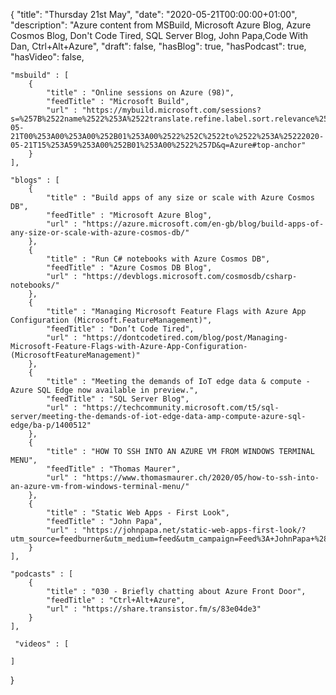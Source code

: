 {
    "title": "Thursday 21st May",
    "date": "2020-05-21T00:00:00+01:00",
    "description": "Azure content from MSBuild, Microsoft Azure Blog, Azure Cosmos Blog, Don't Code Tired, SQL Server Blog, John Papa,Code With Dan, Ctrl+Alt+Azure",
    "draft": false,
    "hasBlog": true,
    "hasPodcast": true,
    "hasVideo": false,

    "msbuild" : [
        {
            "title" : "Online sessions on Azure (98)",
            "feedTitle" : "Microsoft Build",
            "url" : "https://mybuild.microsoft.com/sessions?s=%257B%2522name%2522%253A%2522translate.refine.label.sort.relevance%2522%252C%2522type%2522%253A0%257D&t=%257B%2522from%2522%253A%25222020-05-21T00%253A00%253A00%252B01%253A00%2522%252C%2522to%2522%253A%25222020-05-21T15%253A59%253A00%252B01%253A00%2522%257D&q=Azure#top-anchor"
        }
    ],

    "blogs" : [
        {
            "title" : "Build apps of any size or scale with Azure Cosmos DB",
            "feedTitle" : "Microsoft Azure Blog",
            "url" : "https://azure.microsoft.com/en-gb/blog/build-apps-of-any-size-or-scale-with-azure-cosmos-db/"
        },
        {
            "title" : "Run C# notebooks with Azure Cosmos DB",
            "feedTitle" : "Azure Cosmos DB Blog",
            "url" : "https://devblogs.microsoft.com/cosmosdb/csharp-notebooks/"
        },
        {
            "title" : "Managing Microsoft Feature Flags with Azure App Configuration (Microsoft.FeatureManagement)",
            "feedTitle" : "Don’t Code Tired",
            "url" : "https://dontcodetired.com/blog/post/Managing-Microsoft-Feature-Flags-with-Azure-App-Configuration-(MicrosoftFeatureManagement)"
        },
        {
            "title" : "Meeting the demands of IoT edge data & compute - Azure SQL Edge now available in preview.",
            "feedTitle" : "SQL Server Blog",
            "url" : "https://techcommunity.microsoft.com/t5/sql-server/meeting-the-demands-of-iot-edge-data-amp-compute-azure-sql-edge/ba-p/1400512"
        },
        {
            "title" : "HOW TO SSH INTO AN AZURE VM FROM WINDOWS TERMINAL MENU",
            "feedTitle" : "Thomas Maurer",
            "url" : "https://www.thomasmaurer.ch/2020/05/how-to-ssh-into-an-azure-vm-from-windows-terminal-menu/"
        },
        {
            "title" : "Static Web Apps - First Look",
            "feedTitle" : "John Papa",
            "url" : "https://johnpapa.net/static-web-apps-first-look/?utm_source=feedburner&utm_medium=feed&utm_campaign=Feed%3A+JohnPapa+%28JohnPapa.net%29"
        }
    ],

    "podcasts" : [
        {
            "title" : "030 - Briefly chatting about Azure Front Door",
            "feedTitle" : "Ctrl+Alt+Azure",
            "url" : "https://share.transistor.fm/s/83e04de3"
        }
    ],

     "videos" : [
        
    ]
}

